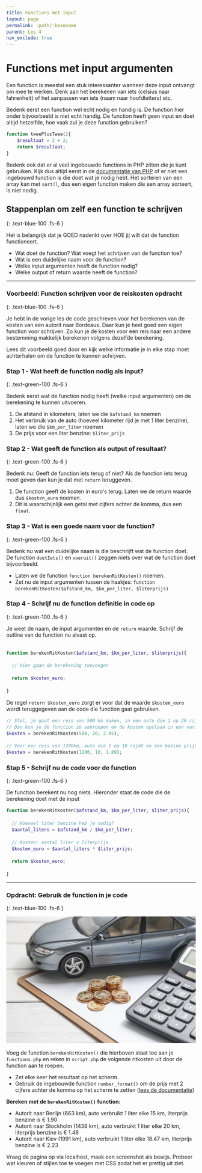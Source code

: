 ```yaml
---
title: Functions met input
layout: page 
permalink: :path/:basename 
parent: Les 4 
nav_exclude: true
---
```


# Functions met input argumenten

Een function is meestal een stuk interessanter wanneer deze input ontvangt om mee te werken.
Denk aan het berekenen van iets (celsius naar fahrenheit) of het aanpassen van iets (naam naar hoofdletters) etc.

Bedenk eerst een function wel echt nodig en handig is. De function hier onder bijvoorbeeld is niet echt handig. De function heeft geen input en doet altijd hetzelfde, hoe vaak zul je deze function gebruiken? 

```php
function tweePlusTwee(){
    $resultaat = 2 + 2;
    return $resultaat;
}
```

Bedenk ook dat er al veel ingebouwde functions in PHP zitten die je kunt gebruiken. Kijk dus altijd eerst in de [documentatie van PHP](https://www.php.net/manual/en/funcref.php) of er niet een ingebouwd function is die doet wat je nodig hebt.
Het sorteren van een array kan met `sort()`, dus een eigen function maken die een array sorteert, is niet nodig.


## Stappenplan om zelf een function te schrijven
{: .text-blue-100 .fs-6 }

Het is belangrijk dat je GOED nadenkt over HOE jij wilt dat de function functioneert.

- Wat doet de function? Wat voegt het schrijven van de function toe?
- Wat is een duidelijke naam voor de function?
- Welke input argumenten heeft de function nodig?
- Welke output of return waarde heeft de function? 

---

### Voorbeeld: Function schrijven voor de reiskosten opdracht
{: .text-blue-100 .fs-6 }

Je hebt in de vorige les de code geschreven voor het berekenen van de kosten van een autorit naar Bordeaux.
Daar kun je heel goed een eigen function voor schrijven. Zo kun je de kosten voor een reis naar een andere bestemming makkelijk berekenen volgens dezelfde berekening.

Lees dit voorbeeld goed door en kijk welke informatie je in elke stap moet achterhalen om de function te kunnen schrijven.

### Stap 1 - Wat heeft de function nodig als input?
{: .text-green-100 .fs-6 }

Bedenk eerst wat de function nodig heeft (welke input argumenten) om de berekening te kunnen uitvoeren.

1. De afstand in kilometers, laten we die `$afstand_km` noemen
2. Het verbruik van de auto (hoeveel kilometer rijd je met 1 liter benzine), laten we die `$km_per_liter` noemen
3. De prijs voor een liter benzine: `$liter_prijs`

### Stap 2 - Wat geeft de function als output of resultaat?
{: .text-green-100 .fs-6 }

Bedenk nu: Geeft de function iets terug of niet? Als de function iets terug moet geven dan kun je dat met `return` teruggeven. 

1. De function geeft de kosten in euro's terug. Laten we de return waarde dus `$kosten_euro` noemen.
2. Dit is waarschijnlijk een getal met cijfers achter de komma, dus een `float`.

### Stap 3 - Wat is een goede naam voor de function?
{: .text-green-100 .fs-6 }

Bedenk nu wat een duidelijke naam is die beschrijft wat de function doet. De function `doetIets()` en `voeruit()` zeggen niets over wat de function doet bijvoorbeeld.   

- Laten we de function `function berekenRitKosten()` noemen.
- Zet nu de input argumenten tussen de haakjes: `function berekenRitKosten($afstand_km, $km_per_liter, $literprijs)`


### Stap 4 - Schrijf nu de function definitie in code op
{: .text-green-100 .fs-6 }

Je weet de naam, de input argumenten en de `return` waarde. Schrijf de outline van de function nu alvast op.

```php

function berekenRitKosten($afstand_km, $km_per_liter, $literprijs){

  // Hier gaan de berekening toevoegen

  return $kosten_euro;

}
```

De regel `return $kosten_euro` zorgt er voor dat de waarde `$kosten_euro` wordt teruggegeven aan de code die function gaat gebruiken.

```php
// Stel, je gaat een reis van 500 km maken, in een auto die 1 op 20 rijdt en een liter benzine kost € 2.45
// Dan kun je de function zo aanroepen en de kosten opslaan in een variabele
$kosten = berekenRitKosten(500, 20, 2.45);

// Voor een reis van 1200km, auto die 1 op 10 rijdt en een bezine prijs van 1.89
$kosten = berekenRitKosten(1200, 10, 1.89);

```

### Stap 5 - Schrijf nu de code voor de function
{: .text-green-100 .fs-6 }

De function berekent nu nog niets. Hieronder staat de code die de berekening doet met de input

```php
function berekenRitKosten($afstand_km, $km_per_liter, $liter_prijs){

  // Hoeveel liter benzine heb je nodig?
  $aantal_liters = $afstand_km / $km_per_liter;

  // Kosten: aantal liter x literprijs
  $kosten_euro = $aantal_liters * $liter_prijs;  

  return $kosten_euro;

}
```

---

### Opdracht: Gebruik de function in je code
{: .text-blue-100 .fs-6 }

![Ritkosten](images/ritkosten.png)

Voeg de function `berekenRitKosten()` die hierboven staat toe aan je `functions.php` en reken in `script.php` de volgende ritkosten uit door de function aan te roepen.

- Zet elke keer het resultaat op het scherm. 
- Gebruik de ingebouwde function `number_format()` om de prijs met 2 cijfers achter de komma op het scherm te zetten ([lees de documentatie](https://www.php.net/manual/en/function.number-format))

**Bereken met de `berekenRitKosten()` function:**

- Autorit naar Berlijn (663 km), auto verbruikt 1 liter elke 15 km, literprijs benzine is € 1.90
- Autorit naar Stockholm (1438 km), auto verbruikt 1 liter elke 20 km, literprijs benzine is € 1.46
- Autorit naar Kiev (1991 km), auto verbruikt 1 liter elke 18.47 km, literprijs benzine is € 2.23

Vraag de pagina op via localhost, maak een screenshot als bewijs.  Probeer wat kleuren of stijlen toe te voegen met CSS zodat het er prettig uit ziet.





